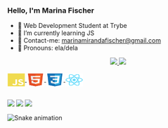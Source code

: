 ### Hello, I'm Marina Fischer

- 📜 Web Development Student at Trybe
- 🌱 I’m currently learning JS
- 📩 Contact-me: marinamirandafischer@gmail.com
- 🙂 Pronouns: ela/dela

<div align="center">
  <a href="https://github.com/marinafischer">
  <img height="160em" src="https://github-readme-stats.vercel.app/api?username=marinafischer&show_icons=true&theme=dracula&include_all_commits=true&count_private=true"/>
  <img height="160em" src="https://github-readme-stats.vercel.app/api/top-langs/?username=marinafischer&layout=compact&langs_count=7&theme=dracula"/>
</div>

<div style="display: inline_block"><br>
  <img align="center" alt="Nina-Js" height="30" width="40" src="https://raw.githubusercontent.com/devicons/devicon/master/icons/javascript/javascript-plain.svg">
  <img align="center" alt="Nina-HTML" height="30" width="40" src="https://raw.githubusercontent.com/devicons/devicon/master/icons/html5/html5-original.svg">
  <img align="center" alt="Nina-CSS" height="30" width="40" src="https://raw.githubusercontent.com/devicons/devicon/master/icons/css3/css3-original.svg">
  <img align="center" alt="Nina-react" height="30" width="40" src="https://raw.githubusercontent.com/devicons/devicon/master/icons/react/react-original.svg">
</div>
  
  ## 
  
  <div> 
  <a href="https://www.instagram.com/ninammf/" target="_blank"><img src="https://img.shields.io/badge/-Instagram-%23E4405F?style=for-the-badge&logo=instagram&logoColor=white" target="_blank"></a> 
  <a href = "mailto:marinamirandafischer@gmail.com"><img src="https://img.shields.io/badge/-Gmail-%23333?style=for-the-badge&logo=gmail&logoColor=white" target="_blank"></a>
  <a href="https://www.linkedin.com/in/marina-miranda-fischer/?locale=en_US" target="_blank"><img src="https://img.shields.io/badge/-LinkedIn-%230077B5?style=for-the-badge&logo=linkedin&logoColor=white" target="_blank"></a> 
 
  ![Snake animation](https://github.com/marinafischer/marinafischer/blob/output/github-contribution-grid-snake.svg)
 
</div>
  
